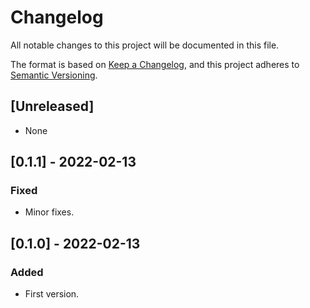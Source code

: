 # Changelog
All notable changes to this project will be documented in this file.

The format is based on [Keep a Changelog](https://keepachangelog.com/en/1.0.0/),
and this project adheres to [Semantic Versioning](https://semver.org/spec/v2.0.0.html).

## [Unreleased]
- None

## [0.1.1] - 2022-02-13
### Fixed
- Minor fixes.

## [0.1.0] - 2022-02-13
### Added
- First version.